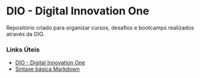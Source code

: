 # DIO - Digital Innovation One
Repositório criado para organizar cursos, desafios e bootcamps realizados através da DIO.

### Links Úteis

- [DIO - Digital Innovation One](https://web.dio.me/home)
- [Sintaxe básica Markdown](https://www.markdownguide.org/basic-syntax/)
